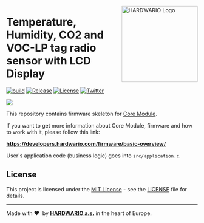 <a href="https://www.hardwario.com/"><img src="https://www.hardwario.com/ci/assets/hw-logo.svg" width="200" alt="HARDWARIO Logo" align="right"></a>

# Temperature, Humidity, CO2 and VOC-LP tag radio sensor with LCD Display

[![build](https://github.com/hardwario/twr-radio-window-a.s.control/actions/workflows/main.yml/badge.svg)](https://github.com/hardwario/twr-radio-window-a.s.control/actions/workflows/main.yml)
[![Release](https://img.shields.io/github/release/bigclownprojects/bcf-radio-lcd-co2-voc-lp.svg)](https://github.com/bigclownprojects/bcf-radio-lcd-co2-voc-lp/releases)
[![License](https://img.shields.io/github/license/bigclownprojects/bcf-radio-lcd-co2-voc-lp.svg)](https://github.com/bigclownprojects/bcf-radio-lcd-co2-voc-lp/blob/master/LICENSE)
[![Twitter](https://img.shields.io/twitter/follow/hardwario_en.svg?style=social&label=Follow)](https://twitter.com/hardwario_en)

![](./photo.jpg)

This repository contains firmware skeleton for [Core Module](https://shop.bigclown.com/core-module).

If you want to get more information about Core Module, firmware and how to work with it, please follow this link:

**https://developers.hardwario.com/firmware/basic-overview/**

User's application code (business logic) goes into `src/application.c`.

## License

This project is licensed under the [MIT License](https://opensource.org/licenses/MIT/) - see the [LICENSE](LICENSE) file for details.

---

Made with &#x2764;&nbsp; by [**HARDWARIO a.s.**](https://www.hardwario.com/) in the heart of Europe.
